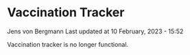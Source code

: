 Vaccination Tracker
================
Jens von Bergmann
Last updated at 10 February, 2023 - 15:52

Vaccination tracker is no longer functional.
